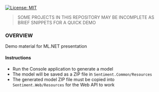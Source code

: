 [![License: MIT](https://img.shields.io/badge/License-MIT-blue.svg)](https://opensource.org/licenses/MIT)

> SOME PROJECTS IN THIS REPOSITORY MAY BE INCOMPLETE AS BRIEF SNIPPETS FOR A QUICK DEMO

### OVERVIEW
Demo material for ML.NET presentation

#### Instructions
- Run the Console application to generate a model
- The model will be saved as a ZIP file in `Sentiment.Common/Resources`
- The generated model ZIP file must be copied into `Sentiment.Web/Resources` for the Web API to work
